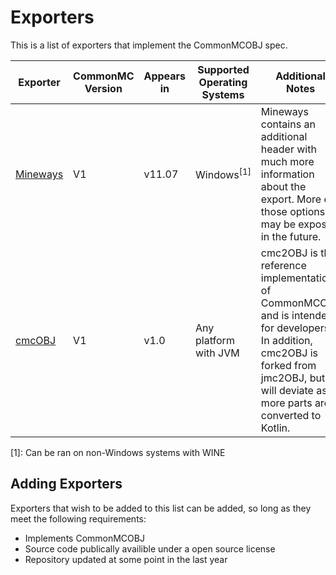 # Exporters
This is a list of exporters that implement the CommonMCOBJ spec.

| Exporter                                          | CommonMC Version | Appears in | Supported Operating Systems | Additional Notes                                                                                                                                                                            |
| ------------------------------------------------- | ---------------- | ---------- | --------------------------- | ------------------------------------------------------------------------------------------------------------------------------------------------------------------------------------------- |
| [Mineways](https://github.com/erich666/Mineways/) | V1               | v11.07     | Windows<sup>[1]</sup>                  | Mineways contains an additional header with much more information about the export. More of those options may be exposed in the future.                                                     |
| [cmcOBJ](https://github.com/CommonMCOBJ/cmc2obj)  | V1               | v1.0       | Any platform with JVM       | cmc2OBJ is the reference implementation of CommonMCOBJ and is intended for developers. In addition, cmc2OBJ is forked from jmc2OBJ, but will deviate as more parts are converted to Kotlin. |

[1]: Can be ran on non-Windows systems with WINE
 
## Adding Exporters 
Exporters that wish to be added to this list can be added, so long as they meet the following requirements:
- Implements CommonMCOBJ
- Source code publically availible under a open source license
- Repository updated at some point in the last year

